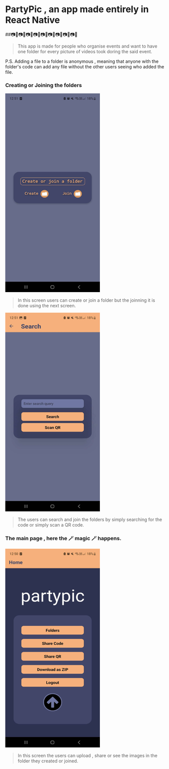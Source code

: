 # PartyPic , an app made entirely in React Native

##📷📸📷📸📷📸📷📸📷📸📷📸📷📸📷📸📷📸


> This app is made for people who organise events and want to have one folder for every picture of videos took doring the said event.

P.S.  Adding a file to a folder is anonymous , meaning that anyone with the folder's code can add any file without the other users seeing who added the file.

### Creating or Joining the folders

<div style="flex-direction: row;" >
    <img src="./assets/createscreen.jpg" width="300" height="628" />
</div>

> In this screen users can create or join a folder but the joinning it is done using the next screen.

<div style="flex-direction: row;" >
    <img src="./assets/search.jpg" width="300" height="628" />
</div>

> The users can search and join the folders by simply searching for the code or simply scan a QR code.


### The main page , here the 🪄 magic 🪄 happens.

<div style="flex-direction: row;" >
    <img src="./assets/main.jpg" width="300" height="628" />
</div>

> In this screen the users can upload , share or see the images in the folder they created or joined.
